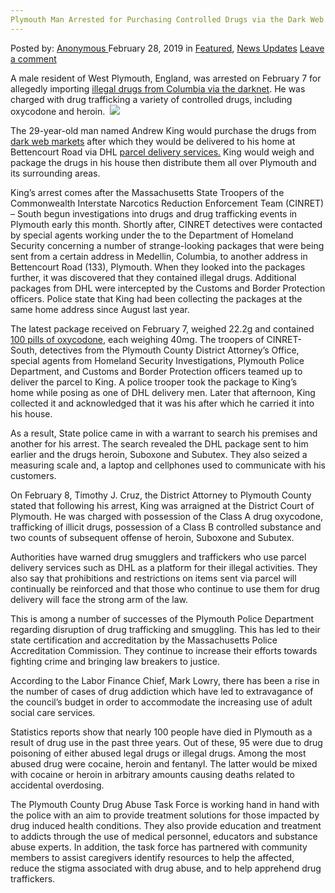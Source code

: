 ```yaml
---
Plymouth Man Arrested for Purchasing Controlled Drugs via the Dark Web
---
```

<article class="post-listing post-28470 post type-post status-publish format-standard has-post-thumbnail hentry  tag-controlled tag-dark tag-man tag-plymouth tag-purchasing tag-web">
    <div class="post-inner">
        <span>Posted by: <a href="https://www.deepdotweb.com/author/anony/" title="">Anonymous </a></span>
    <span>February 28, 2019</span>
    <span>in <a href="https://www.deepdotweb.com/category/deepdot-news/" rel="category tag">Featured</a>, <a href="https://www.deepdotweb.com/category/news-updates/" rel="category tag">News Updates</a></span>
    <span><a href="https://www.deepdotweb.com/2019/02/28/plymouth-man-arrested-for-purchasing-controlled-drugs-via-the-dark-web/#respond">Leave a comment</a></span>
    </p>
    <div class="clear"></div>
    <div class="entry">
    <p>A male resident of West Plymouth, England, was arrested on February 7 for allegedly importing <a href="http://959watd.com/blog/2019/02/plymouth-man-facing-charges-after-allegedly-ordering-oxycodone-on-dark-web/">illegal drugs from Columbia via the darknet</a>. He was charged with drug trafficking a variety of controlled drugs, including oxycodone and heroin.  <img class="wp-image-28473 aligncenter" src="https://www.deepdotweb.com/wp-content/uploads/2019/02/word-image-23.jpeg" srcset="https://www.deepdotweb.com/wp-content/uploads/2019/02/word-image-23.jpeg 660w, https://www.deepdotweb.com/wp-content/uploads/2019/02/word-image-23-300x150.jpeg 300w" sizes="(max-width: 660px) 100vw, 660px" /></p>
    <p>The 29-year-old man named Andrew King would purchase the drugs from <a href="https://www.deepdotweb.com/2013/10/28/updated-llist-of-hidden-marketplaces-tor-i2p/">dark web markets</a> after which they would be delivered to his home at Bettencourt Road via DHL <a href="https://www.deepdotweb.com/2019/01/22/dark-web-drug-dealer-pleads-guilty-to-selling-cocaine-through-u-s-mail/">parcel delivery services.</a> King would weigh and package the drugs in his house then distribute them all over Plymouth and its surrounding areas.</p>
    <p>King’s arrest comes after the Massachusetts State Troopers of the Commonwealth Interstate Narcotics Reduction Enforcement Team (CINRET) &#8211; South begun investigations into drugs and drug trafficking events in Plymouth early this month. Shortly after, CINRET detectives were contacted by special agents working under the to the Department of Homeland Security concerning a number of strange-looking packages that were being sent from a certain address in Medellin, Columbia, to another address in Bettencourt Road (133), Plymouth. When they looked into the packages further, it was discovered that they contained illegal drugs. Additional packages from DHL were intercepted by the Customs and Border Protection officers. Police state that King had been collecting the packages at the same home address since August last year.</p>
    <p>The latest package received on February 7, weighed 22.2g and contained <a href="https://www.deepdotweb.com/2018/07/23/las-vegas-man-sentenced-for-more-than-100k-oxycodone-pills/">100 pills of oxycodone</a>, each weighing 40mg. The troopers of CINRET-South, detectives from the Plymouth County District Attorney’s Office, special agents from Homeland Security Investigations, Plymouth Police Department, and Customs and Border Protection officers teamed up to deliver the parcel to King. A police trooper took the package to King’s home while posing as one of DHL delivery men. Later that afternoon, King collected it and acknowledged that it was his after which he carried it into his house.</p>
    <p>As a result, State police came in with a warrant to search his premises and another for his arrest. The search revealed the DHL package sent to him earlier and the drugs heroin, Suboxone and Subutex. They also seized a measuring scale and, a laptop and cellphones used to communicate with his customers.</p>
    <p>On February 8, Timothy J. Cruz, the District Attorney to Plymouth County stated that following his arrest, King was arraigned at the District Court of Plymouth. He was charged with possession of the Class A drug oxycodone, trafficking of illicit drugs, possession of a Class B controlled substance and two counts of subsequent offense of heroin, Suboxone and Subutex.</p>
    <p>Authorities have warned drug smugglers and traffickers who use parcel delivery services such as DHL as a platform for their illegal activities. They also say that prohibitions and restrictions on items sent via parcel will continually be reinforced and that those who continue to use them for drug delivery will face the strong arm of the law.</p>
    <p>This is among a number of successes of the Plymouth Police Department regarding disruption of drug trafficking and smuggling. This has led to their state certification and accreditation by the Massachusetts Police Accreditation Commission. They continue to increase their efforts towards fighting crime and bringing law breakers to justice.</p>
    <p>According to the Labor Finance Chief, Mark Lowry, there has been a rise in the number of cases of drug addiction which have led to extravagance of the council’s budget in order to accommodate the increasing use of adult social care services.</p>
    <p>Statistics reports show that nearly 100 people have died in Plymouth as a result of drug use in the past three years. Out of these, 95 were due to drug poisoning of either abused legal drugs or illegal drugs. Among the most abused drug were cocaine, heroin and fentanyl. The latter would be mixed with cocaine or heroin in arbitrary amounts causing deaths related to accidental overdosing.</p>
    <p>The Plymouth County Drug Abuse Task Force is working hand in hand with the police with an aim to provide treatment solutions for those impacted by drug induced health conditions. They also provide education and treatment to addicts through the use of medical personnel, educators and substance abuse experts. In addition, the task force has partnered with community members to assist caregivers identify resources to help the affected, reduce the stigma associated with drug abuse, and to help apprehend drug traffickers.</p>
    </div>
    <span style="display:none"><a href="https://www.deepdotweb.com/tag/arrested/" rel="tag">arrested</a> <a href="https://www.deepdotweb.com/tag/controlled/" rel="tag">controlled</a> <a href="https://www.deepdotweb.com/tag/dark/" rel="tag">dark</a> <a href="https://www.deepdotweb.com/tag/drugs/" rel="tag">drugs</a> <a href="https://www.deepdotweb.com/tag/man/" rel="tag">man</a> <a href="https://www.deepdotweb.com/tag/plymouth/" rel="tag">plymouth</a> <a href="https://www.deepdotweb.com/tag/purchasing/" rel="tag">purchasing</a> <a href="https://www.deepdotweb.com/tag/web/" rel="tag">web</a></span> <span style="display:none" class="updated">2019-02-28</span>
    <div style="display:none" class="vcard author" itemprop="author" itemscope itemtype="http://schema.org/Person"><strong class="fn" itemprop="name"><a href="https://www.deepdotweb.com/author/anony/" title="Posts by Anonymous" rel="author">Anonymous</a></strong></div>
    </div>
</article>

